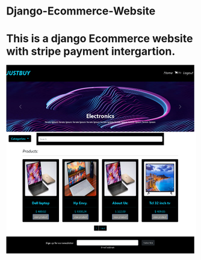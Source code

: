 # Django-Ecommerce-Website

# This is a django Ecommerce website with stripe payment intergartion.


<img src='Screenshot 2021-06-09 at 17-01-44 My Ecomerce.png' alt='img' height=500 width=900>

